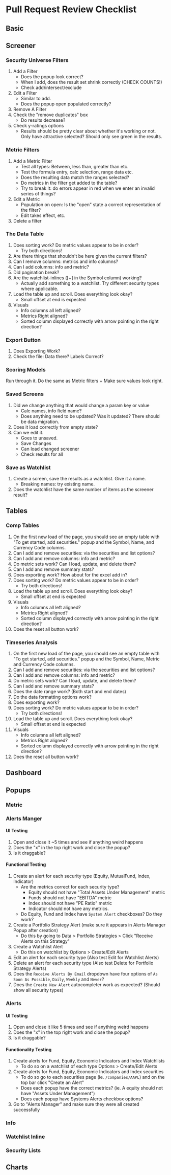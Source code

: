 # Pull Request Review Checklist #

## Basic ##

## Screener ##

### Security Universe Filters
1. Add a Filter
    - Does the popup look correct?
    - When I add, does the result set shrink correctly (CHECK COUNTS!)
    - Check add/intersect/exclude
2. Edit a Filter
    - Similar to add.
    - Does the popup open populated correctly?
3. Remove A Filter
4. Check the "remove duplicates" box
    - Do results decrease?
5. Check y-ratings options
    - Results should be pretty clear about whether it's working or not.  Only have attractive selected?  Should only see green in the results.

### Metric Filters
1. Add a Metric Filter
    - Test all types: Between, less than, greater than etc.
    - Test the formula entry, calc selection, range data etc.
    - Does the resulting data match the ranges selected?
    - Do metrics in the filter get added to the table?
    - Try to break it:  do errors appear in red when we enter an invalid series of things?
2. Edit a Metric
    - Population on open:  Is the "open" state a correct representation of the filter?
    - Edit takes effect, etc.
3. Delete a filter

### The Data Table
1. Does sorting work?  Do metric values appear to be in order?
    - Try both directions!
2. Are there things that shouldn't be here given the current filters?
3. Can I remove columns: metrics and info columns?
4. Can I add columns: info and metric?
5. Did pagination break?
6. Are the watchlist-inlines ([+] in the Symbol column) working?
    - Actually add something to a watchlist.  Try different security types where applicable.
7. Load the table up and scroll. Does everything look okay?
    - Small offset at end is expected
8. Visuals
    - Info columns all left aligned?
    - Metrics Right aligned?
    - Sorted column displayed correctly with arrow pointing in the right direction?

### Export Button
1. Does Exporting Work?
2. Check the file:  Data there? Labels Correct?

### Scoring Models
Run through it.  Do the same as Metric filters + Make sure values look right.

### Saved Screens
1. Did we change anything that would change a param key or value
    - Calc names, info field name?
    - Does anything need to be updated? Was it updated?  There should be data migration.
2. Does it load correctly from empty state?
3. Can we edit it.
   - Goes to unsaved.
   - Save Changes
   - Can load changed screener
   - Check results for all

### Save as Watchlist
1. Create a screen, save the results as a watchlist.  Give it a name.
    - Breaking names: try existing name.
2. Does the watchlist have the same number of items as the screener result?

## Tables ##

### Comp Tables
1. On the first new load of the page, you should see an empty table with "To get started, add securities." popup and the Symbol, Name, and Currency Code columns.
2. Can I add and remove securities: via the securities and list options?
3. Can I add and remove columns: info and metric?
4. Do metric sets work? Can I load, update, and delete them?
5. Can I add and remove summary stats?
6. Does exporting work? How about for the excel add in?
7. Does sorting work?  Do metric values appear to be in order?
    - Try both directions!
8. Load the table up and scroll. Does everything look okay?
    - Small offset at end is expected
9. Visuals
    - Info columns all left aligned?
    - Metrics Right aligned?
    - Sorted column displayed correctly with arrow pointing in the right direction?
10. Does the reset all button work?

### Timeseries Analysis
1. On the first new load of the page, you should see an empty table with "To get started, add securities." popup and the Symbol, Name, Metric and Currency Code columns.
2. Can I add and remove securities: via the securities and list options?
3. Can I add and remove columns: info and metric?
4. Do metric sets work? Can I load, update, and delete them?
5. Can I add and remove summary stats?
6. Does the date range work? (Both start and end dates)
7. Do the data formatting options work?
8. Does exporting work?
9. Does sorting work?  Do metric values appear to be in order?
    - Try both directions!
10. Load the table up and scroll. Does everything look okay?
    - Small offset at end is expected
11. Visuals
    - Info columns all left aligned?
    - Metrics Right aligned?
    - Sorted column displayed correctly with arrow pointing in the right direction?
12. Does the reset all button work?

## Dashboard ##

## Popups ##
### Metric ###
### Alerts Manger ###

#### UI Testing
1. Open and close it ~5 times and see if anything weird happens
2. Does the "x" in the top right work and close the popup?
3. Is it draggable?

#### Functional Testing
1. Create an alert for each security type (Equity, MutualFund, Index, Indicator)
    - Are the metrics correct for each security type?
        - Equity should not have "Total Assets Under Management" metric
        - Funds should not have "EBITDA" metric
        - Index should not have "PE Ratio" metric
        - Indicator should not have any metrics.
    - Do Equity, Fund and Index have `System Alert` checkboxes? Do they work?
2. Create a Portfolio Strategy Alert (make sure it appears in Alerts Manager Popup after creation)
    - Do this by going to Data > Portfolio Strategies > Click "Receive Alerts on this Strategy"
3. Create a Watchlist Alert 
    - Do this on watchlist by Options > Create/Edit Alerts
4. Edit an alert for each security type (Also test Edit for Watchlist Alerts)
5. Delete an alert for each security type (Also test Delete for Portfolio Strategy Alerts)
6. Does the `Receive Alerts By Email` dropdown have four options of `As Soon As Possible`, `Daily`, `Weekly` and `Never`?
7. Does the `Create New Alert` autocompleter work as expected? (Should show all security types)

### Alerts ###

#### UI Testing
1. Open and close it like 5 times and see if anything weird happens
2. Does the "x" in the top right work and close the popup?
3. Is it draggable?

#### Functionality Testing
1. Create alerts for Fund, Equity, Economic Indicators and Index Watchlists
    - To do so on a watchlist of each type Options > Create/Edit Alerts
2. Create alerts for Fund, Equity, Economic Indicators and Index securities
    - To do so go to each securities page (ie. `/companies/AAPL`) and on the top bar click "Create an Alert"
    - Does each popup have the correct metrics? (ie. A equity should not have "Assets Under Management")
    - Does each popup have Systems Alerts checkbox options?
3. Go to "Alerts Manager" and make sure they were all created successfully

### Info ###
### Watchlist Inline ###
### Security Lists ###

## Charts ##
